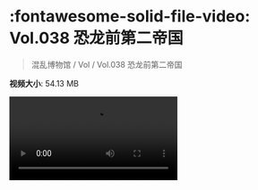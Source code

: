 # :fontawesome-solid-file-video: Vol.038 恐龙前第二帝国

> 混乱博物馆 / Vol / Vol.038 恐龙前第二帝国

**视频大小**: 54.13 MB

<div class="video"><video src="https://file.hsyhx.top/archive/混乱博物馆/Vol/Vol.038 恐龙前第二帝国.mp4" controls preload>🤔 您的浏览器不支持 video 标签</video></div>
